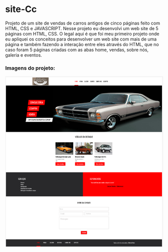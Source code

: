 # site-Cc
Projeto de um site de vendas de carros  antigos de cinco páginas feito com HTML, CSS e JAVASCRIPT.
Nesse projeto eu desenvolvi um web site de 5 páginas com HTML, CSS. O legal aqui é que foi meu primeiro projeto onde eu apliquei os conceitos para desenvolver 
um web site com mais de uma página e também fazendo a interação entre eles através do HTML, que no caso foram 5 páginas criadas com as abas home, vendas, sobre nós, galeria e eventos.

<h3>Imagens do projeto:</h3>
<img src="https://github.com/GustavoCabral-001/Projeto-Final/blob/95092392bcc446a82dc531a6eff2e3ad0a17abee/Imagens%20do%20meu%20projeto/Captura%20de%20tela%202024-09-09%20134954.png">




